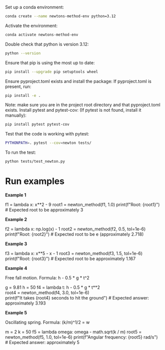 Set up a conda environment:
```bash
conda create --name newtons-method-env python=3.12
```
Activate the environment:
```bash
conda activate newtons-method-env
```
Double check that python is version 3.12:
```bash
python --version
```
Ensure that pip is using the most up to date:
```bash
pip install --upgrade pip setuptools wheel
```
Ensure pyproject.toml exists and install the package:
If pyproject.toml is present, run:
```bash
pip install -e .
```
Note: make sure you are in the project root directory and that pyproject.toml exists.
Install pytest and pytest-cov:
(If pytest is not found, install it manually):
```bash
pip install pytest pytest-cov
```
Test that the code is working with pytest:
```bash
PYTHONPATH=. pytest --cov=newton tests/
```
To run the test:
```bash
python tests/test_newton.py
```
# Run examples

**Example 1**

f1 = lambda x: x**2 - 9
root1 = newton_method(f1, 1.0)
print(f"Root: {root1}")  # Expected root to be approximately 3

**Example 2**

f2 = lambda x: np.log(x) - 1
root2 = newton_method(f2, 0.5, tol=1e-6)
print(f"Root: {root2}")  # Expected root to be e (approximately 2.718)

**Example 3**

f3 = lambda x: x**5 - x - 1 
root3 = newton_method(f3, 1.5, tol=1e-6)
print(f"Root: {root3}")  # Expected root to be approximately 1.167

**Example 4**

Free fall motion. Formula: h - 0.5 * g * t^2

g = 9.81
h = 50
f4 = lambda t: h - 0.5 * g * t**2  
root4 = newton_method(f4, 3.0, tol=1e-6)  
print(f"It takes {root4} seconds to hit the ground")  # Expected answer: approximately 3.193

**Example 5**

Oscillating spring. Formula: (k/m)^1/2 = w

m = 2 
k = 50
f5 = lambda omega: omega - math.sqrt(k / m) 
root5 = newton_method(f5, 1.0, tol=1e-6) 
print(f"Angular frequency: {root5} rad/s")  # Expected answer: approximately 5

